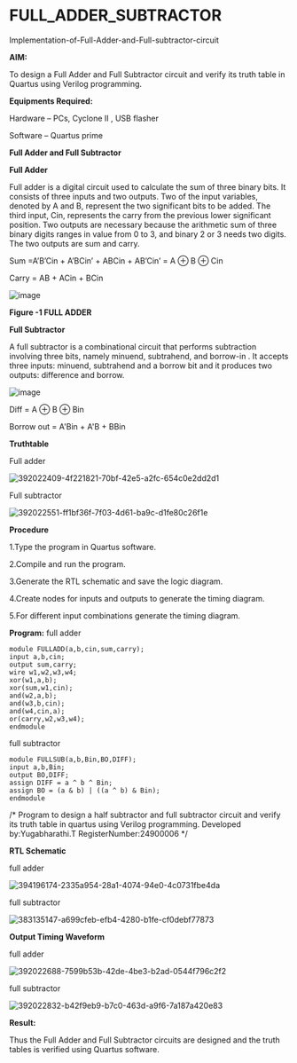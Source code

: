 # FULL_ADDER_SUBTRACTOR

Implementation-of-Full-Adder-and-Full-subtractor-circuit

**AIM:**

To design a Full Adder and Full Subtractor circuit and verify its truth table in Quartus using Verilog programming.

**Equipments Required:**

Hardware – PCs, Cyclone II , USB flasher

Software – Quartus prime

**Full Adder and Full Subtractor**

**Full Adder**

Full adder is a digital circuit used to calculate the sum of three binary bits. It consists of three inputs and two outputs. Two of the input variables, denoted by A and B, represent the two significant bits to be added. The third input, Cin, represents the carry from the previous lower significant position. Two outputs are necessary because the arithmetic sum of three binary digits ranges in value from 0 to 3, and binary 2 or 3 needs two digits. The two outputs are sum and carry.

Sum =A’B’Cin + A’BCin’ + ABCin + AB’Cin’ = A ⊕ B ⊕ Cin 

Carry = AB + ACin + BCin

![image](https://github.com/naavaneetha/FULL_ADDER_SUBTRACTOR/assets/154305477/0f30ba51-5ffb-4198-845f-18e054f675e7)

**Figure -1 FULL ADDER**

**Full Subtractor**

A full subtractor is a combinational circuit that performs subtraction involving three bits, namely minuend, subtrahend, and borrow-in . It accepts three inputs: minuend, subtrahend and a borrow bit and it produces two outputs: difference and borrow.

![image](https://github.com/naavaneetha/FULL_ADDER_SUBTRACTOR/assets/154305477/02b24f51-ab51-4304-9ad6-7b81ffc1ead5)

Diff = A ⊕ B ⊕ Bin 

Borrow out = A'Bin + A'B + BBin

**Truthtable**

Full adder

![392022409-4f221821-70bf-42e5-a2fc-654c0e2dd2d1](https://github.com/user-attachments/assets/59aa2cf2-f69c-4382-98db-bb557134360e)

Full subtractor

![392022551-ff1bf36f-7f03-4d61-ba9c-d1fe80c26f1e](https://github.com/user-attachments/assets/337ef52d-6030-4c4a-b33e-5b7abb7a8b2c)

**Procedure**

1.Type the program in Quartus software.

2.Compile and run the program.

3.Generate the RTL schematic and save the logic diagram.

4.Create nodes for inputs and outputs to generate the timing diagram.

5.For different input combinations generate the timing diagram.

**Program:**
full adder
~~~
module FULLADD(a,b,cin,sum,carry);
input a,b,cin;
output sum,carry;
wire w1,w2,w3,w4;       
xor(w1,a,b);
xor(sum,w1,cin);        
and(w2,a,b);
and(w3,b,cin);
and(w4,cin,a);
or(carry,w2,w3,w4);
endmodule
~~~


full subtractor
~~~
module FULLSUB(a,b,Bin,BO,DIFF);
input a,b,Bin;
output BO,DIFF;
assign DIFF = a ^ b ^ Bin;
assign BO = (a & b) | ((a ^ b) & Bin);
endmodule
~~~


/* Program to design a half subtractor and full subtractor circuit and verify its truth table in quartus using Verilog programming. Developed by:Yugabharathi.T RegisterNumber:24900006
*/

**RTL Schematic**

full adder

![394196174-2335a954-28a1-4074-94e0-4c0731fbe4da](https://github.com/user-attachments/assets/abfb35e7-b894-460e-a2bf-5670ba3c686e)

full subtractor

![383135147-a699cfeb-efb4-4280-b1fe-cf0debf77873](https://github.com/user-attachments/assets/11d317bd-b6e8-495d-8ed0-2eeffd5287ce)

**Output Timing Waveform**

full adder

![392022688-7599b53b-42de-4be3-b2ad-0544f796c2f2](https://github.com/user-attachments/assets/63492276-457e-41f6-a5d7-9562bc0e5a1b)

full subtractor

![392022832-b42f9eb9-b7c0-463d-a9f6-7a187a420e83](https://github.com/user-attachments/assets/d37dc4cb-56e9-4e2c-b24a-4d5913a90f35)

**Result:**

Thus the Full Adder and Full Subtractor circuits are designed and the truth tables is verified using Quartus software.



